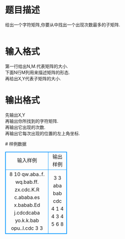 # 

 
 # 题目描述 
<p>
给出一个字符矩阵,你要从中找出一个出现次数最多的子矩阵.<br><br></p> 

 
 # 输入格式 
<p>
第一行给出N,M.代表矩阵的大小.<br>下面N行M列用来描述矩阵的形态.<br>再给出X,Y代表子矩阵的大小.</p> 

 
 # 输出格式 
<p>
先输出X,Y<br>再输出你所找到的字符矩阵.<br>再输出它出现的次数.<br>再输出它每次出现的位置的左上角坐标.</p> 
# 样例数据
<style>
        table,table tr th, table tr td { border:1px solid #0094ff; }
        table { width: 200px; min-height: 25px; line-height: 25px; text-align: center; border-collapse: collapse;}   
    </style>
<table>
	<tr>
		<td>输入样例</td>
		<td>输出样例</td>
	</tr>
<tr><td>8 10
qw.aba..f.
wq.bab.ff.
zx.cdc.K.R
c.ababa.es
x.babab.Ed
j.cdcdcaba
yo.k.k.bab
opu..l.cdc
3 3
</td><td>
3 3
aba
bab
cdc
4
1 4
4 3
4 5
6 8
</td></tr></table>
